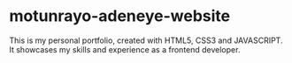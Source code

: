 # motunrayo-adeneye-website

This is my personal portfolio, created with HTML5, CSS3 and JAVASCRIPT. It showcases my skills and experience as a  frontend developer.
